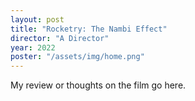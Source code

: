 ```yaml
---
layout: post
title: "Rocketry: The Nambi Effect"
director: "A Director"
year: 2022
poster: "/assets/img/home.png"
---
```


My review or thoughts on the film go here.
